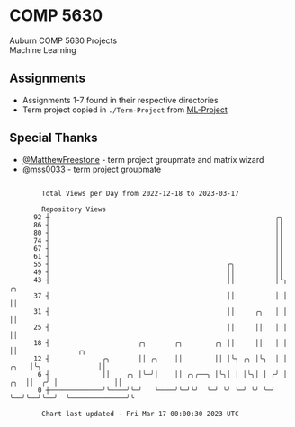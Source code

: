 # COMP 5630
Auburn COMP 5630 Projects  
Machine Learning

## Assignments
- Assignments 1-7 found in their respective directories
- Term project copied in `./Term-Project` from [ML-Project](https://github.com/wumphlett/ML-Project)

## Special Thanks
- [@MatthewFreestone](https://github.com/MatthewFreestone) - term project groupmate and matrix wizard
- [@mss0033](https://github.com/mss0033) - term project groupmate

```

        Total Views per Day from 2022-12-18 to 2023-03-17

        Repository Views
      92 ┼                                                        ╭╮
      86 ┤                                                        ││
      80 ┤                                                        ││
      74 ┤                                                        ││
      67 ┤                                                        ││
      61 ┤                                                        ││
      55 ┤                                            ╭╮          ││
      49 ┤                                            ││          ││
      43 ┤                                            ││          │╰╮           ╭╮
      37 ┤                                            ││          │ │           ││
      31 ┤                                            ││     ╭╮   │ │           ││
      25 ┤                                            ││     ││   │ │           ││
      18 ┤                      ╭╮       ╭╮        ╭╮ ││     ││   │ │           ││               ╭╮
      12 ┤             ╭╮       ││ ╭╮    ││        ││ │╰╮ ╭╮ │╰╮  │ │      ╭╮   │╰╮              ││
       6 ┤             ││    ╭╮ │╰─╯│    ││ ╭╮╭──╮ │╰╮│ │ │╰╮│ │ ╭╯ │  ╭╮  ││  ╭╯ │              ││
       0 ┼─────────────╯╰────╯╰─╯   ╰────╯╰─╯╰╯  ╰─╯ ╰╯ ╰─╯ ╰╯ ╰─╯  ╰──╯╰──╯╰──╯  ╰──────────────╯╰

        Chart last updated - Fri Mar 17 00:00:30 2023 UTC
        
```

